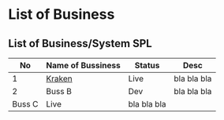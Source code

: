 # List of Business

## List of Business/System SPL

No | Name of Bussiness | Status | Desc
--- | --- | --- | --- 
1 | [Kraken](kraken/kraken.md) | Live | bla bla bla
2 | Buss B | Dev | bla bla bla
  | Buss C | Live | bla bla bla
